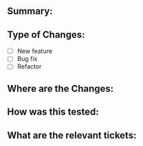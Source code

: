 ## Summary:


## Type of Changes:
- [ ] New feature
- [ ] Bug fix
- [ ] Refactor

## Where are the Changes:


## How was this tested:


## What are the relevant tickets:
